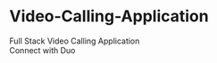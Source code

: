 # Video-Calling-Application
Full Stack Video Calling Application                                    
Connect with Duo